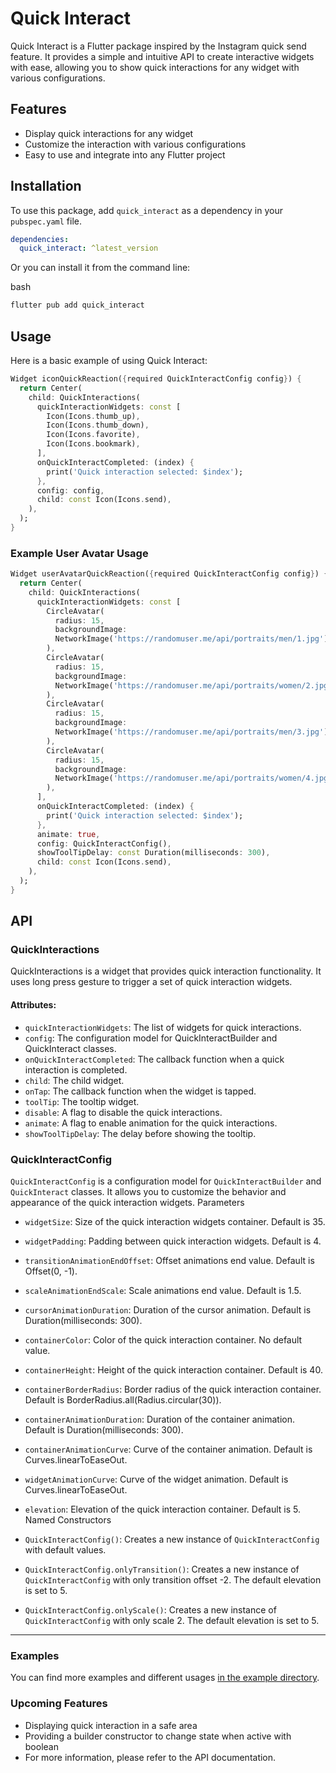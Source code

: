 # Quick Interact

Quick Interact is a Flutter package inspired by the Instagram quick send feature. It provides a simple and intuitive API
to create interactive widgets with ease, allowing you to show quick interactions for any widget with various
configurations.

## Features

- Display quick interactions for any widget
- Customize the interaction with various configurations
- Easy to use and integrate into any Flutter project

## Installation

To use this package, add `quick_interact` as a dependency in your `pubspec.yaml` file.

```yaml
dependencies:
  quick_interact: ^latest_version
```

Or you can install it from the command line:

bash

```sh
flutter pub add quick_interact
```

## Usage

Here is a basic example of using Quick Interact:

```dart
Widget iconQuickReaction({required QuickInteractConfig config}) {
  return Center(
    child: QuickInteractions(
      quickInteractionWidgets: const [
        Icon(Icons.thumb_up),
        Icon(Icons.thumb_down),
        Icon(Icons.favorite),
        Icon(Icons.bookmark),
      ],
      onQuickInteractCompleted: (index) {
        print('Quick interaction selected: $index');
      },
      config: config,
      child: const Icon(Icons.send),
    ),
  );
}
```

### Example User Avatar Usage

```dart
Widget userAvatarQuickReaction({required QuickInteractConfig config}) {
  return Center(
    child: QuickInteractions(
      quickInteractionWidgets: const [
        CircleAvatar(
          radius: 15,
          backgroundImage:
          NetworkImage('https://randomuser.me/api/portraits/men/1.jpg'),
        ),
        CircleAvatar(
          radius: 15,
          backgroundImage:
          NetworkImage('https://randomuser.me/api/portraits/women/2.jpg'),
        ),
        CircleAvatar(
          radius: 15,
          backgroundImage:
          NetworkImage('https://randomuser.me/api/portraits/men/3.jpg'),
        ),
        CircleAvatar(
          radius: 15,
          backgroundImage:
          NetworkImage('https://randomuser.me/api/portraits/women/4.jpg'),
        ),
      ],
      onQuickInteractCompleted: (index) {
        print('Quick interaction selected: $index');
      },
      animate: true,
      config: QuickInteractConfig(),
      showToolTipDelay: const Duration(milliseconds: 300),
      child: const Icon(Icons.send),
    ),
  );
}
```

## API

### QuickInteractions

QuickInteractions is a widget that provides quick interaction functionality. It uses long press gesture to trigger a
set of quick interaction widgets.

#### Attributes:

- `quickInteractionWidgets`: The list of widgets for quick interactions.
- `config`: The configuration model for QuickInteractBuilder and QuickInteract classes.
- `onQuickInteractCompleted`: The callback function when a quick interaction is completed.
- `child`: The child widget.
- `onTap`: The callback function when the widget is tapped.
- `toolTip`: The tooltip widget.
- `disable`: A flag to disable the quick interactions.
- `animate`: A flag to enable animation for the quick interactions.
- `showToolTipDelay`: The delay before showing the tooltip.

### QuickInteractConfig

`QuickInteractConfig` is a configuration model for `QuickInteractBuilder` and `QuickInteract` classes. It allows you to customize the behavior and appearance of the quick interaction widgets.
Parameters

- `widgetSize`: Size of the quick interaction widgets container. Default is 35.
- `widgetPadding`: Padding between quick interaction widgets. Default is 4.
- `transitionAnimationEndOffset`: Offset animations end value. Default is Offset(0, -1).
- `scaleAnimationEndScale`: Scale animations end value. Default is 1.5.
- `cursorAnimationDuration`: Duration of the cursor animation. Default is Duration(milliseconds: 300).
- `containerColor`: Color of the quick interaction container. No default value.
- `containerHeight`: Height of the quick interaction container. Default is 40.
- `containerBorderRadius`: Border radius of the quick interaction container. Default is BorderRadius.all(Radius.circular(30)).
- `containerAnimationDuration`: Duration of the container animation. Default is Duration(milliseconds: 300).
- `containerAnimationCurve`: Curve of the container animation. Default is Curves.linearToEaseOut.
- `widgetAnimationCurve`: Curve of the widget animation. Default is Curves.linearToEaseOut.
- `elevation`: Elevation of the quick interaction container. Default is 5.
  Named Constructors

- `QuickInteractConfig()`: Creates a new instance of `QuickInteractConfig` with default values.
- `QuickInteractConfig.onlyTransition()`: Creates a new instance of `QuickInteractConfig` with only transition offset -2. The default elevation is set to 5.
- `QuickInteractConfig.onlyScale()`: Creates a new instance of `QuickInteractConfig` with only scale 2. The default elevation is set to 5.

---

### Examples

You can find more examples and different usages [in the example directory]().

### Upcoming Features

- Displaying quick interaction in a safe area
- Providing a builder constructor to change state when active with boolean
- For more information, please refer to the API documentation.
